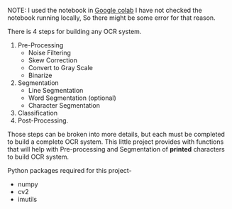 NOTE: I used the notebook in [Google colab](colab.google.com) I have not checked the notebook running locally, So there might be some error for that reason.

There is 4 steps for building any OCR system.

1. Pre-Processing
    - Noise Filtering
    - Skew Correction
    - Convert to Gray Scale
    - Binarize
2. Segmentation
    - Line Segmentation
    - Word Segmentation (optional)
    - Character Segmentation
3. Classification
4. Post-Processing.

Those steps can be broken into more details, but each must be completed to build a complete OCR system. This little project provides with functions that will help with Pre-processing and Segmentation of **printed** characters to build OCR system.

Python packages required for this project-

-   numpy
-   cv2
-   imutils
